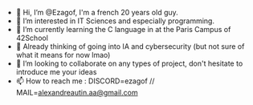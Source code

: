 - 👋 Hi, I’m @Ezagof, I'm a french 20 years old guy.
- 👀 I’m interested in IT Sciences and especially programming.
- 🌱 I’m currently learning the C language in at the Paris Campus of 42School
- 🤔 Already thinking of going into IA and cybersecurity (but not sure of what it means for now lmao)
- 💞️ I’m looking to collaborate on any types of project, don't hesitate to introduce me your ideas 
- 📫 How to reach me : DISCORD=ezagof // MAIL=alexandreautin.aa@gmail.com

<!---
Ezagof/Ezagof is a ✨ special ✨ repository because its `README.md` (this file) appears on your GitHub profile.
You can click the Preview link to take a look at your changes.
--->
